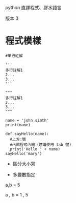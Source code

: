 python 直譯程式、膠水語言

版本 3

# 程式模樣
``` 
#單行註解

'''
多行註解1
2...
3...
'''

"""
多行註解1
2...
3...
"""

name = 'john simth'
print(name)

def sayHello(name):
  #上方:號
  #內部程式內縮（建議使用 tab 鍵)
  print('Hello ' + name)
sayHello('mary')

```

* 區分大小寫

* 多變數指定 

a,b = 5

a , b = 1 , 5



